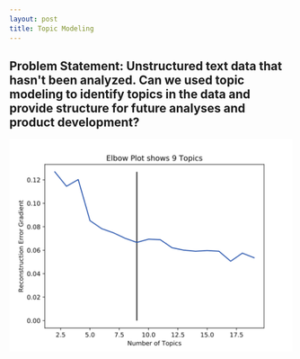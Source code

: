 ```yaml
---
layout: post
title: Topic Modeling
---
```


## Problem Statement: Unstructured text data that hasn't been analyzed. Can we used topic modeling to identify topics in the data and provide structure for future analyses and product development?


![test](/assets/Topic_Modeling_NMF.svg)
